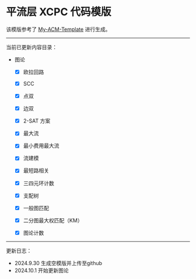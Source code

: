 # 平流层 XCPC 代码模版

该模版参考了 [My-ACM-Template](https://github.com/ryanlee2014/My-ACM-Template/) 进行生成。

---

当前已更新内容目录：

- 图论
  - [x] 欧拉回路
  - [x] SCC
  - [x] 点双
  - [x] 边双
  - [x] 2-SAT 方案
  - [x] 最大流
  - [x] 最小费用最大流
  - [x] 流建模
  - [x] 最短路相关
  - [x] 三四元环计数
  - [x] 支配树
  - [x] 一般图匹配
  - [x] 二分图最大权匹配（KM）
  - [x] 图论计数


---


更新日志：

- 2024.9.30 生成空模版并上传至github
- 2024.10.1 开始更新图论

